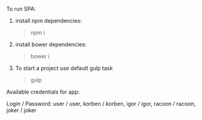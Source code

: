 To run SPA:

1. install npm dependencies:

	> npm i

2. install bower dependencies:

	> bower i

3. To start a project use default gulp task

	> gulp


Available credentials for app:

Login / Password:
user / user,
korben / korben,
igor / igor,
racoon / racoon,
joker / joker



